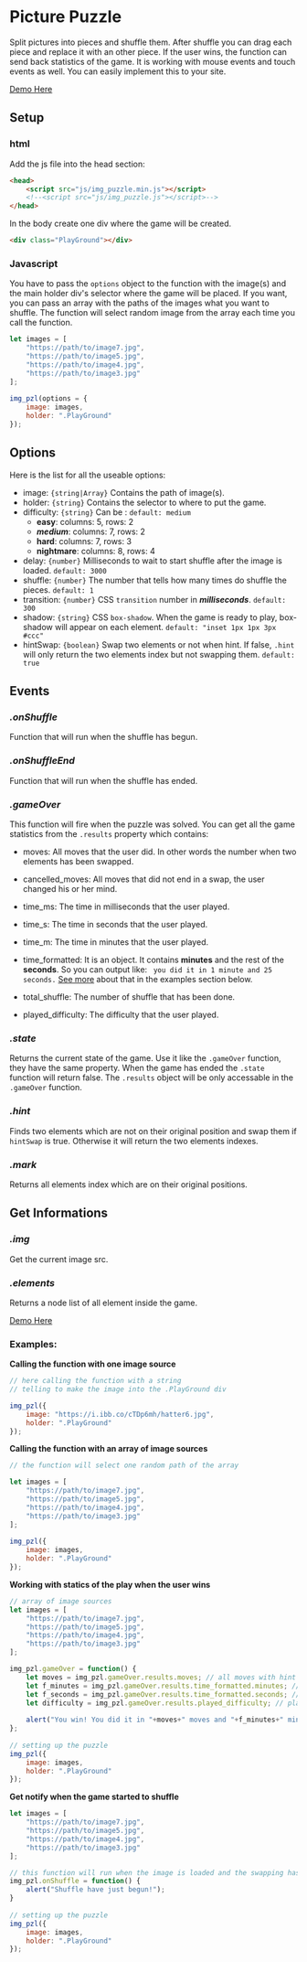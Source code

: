 # Picture Puzzle

Split pictures into pieces and shuffle them.
After shuffle you can drag each piece and replace it with an other piece.
If the user wins, the function can send back statistics of the game.
It is working with mouse events and touch events as well.
You can easily implement this to your site.

[Demo Here](https://codepen.io/Balint_Gacsfalvy/pen/rNxYQog)

## Setup
### html
Add the js file into the head section:
```html
<head>
    <script src="js/img_puzzle.min.js"></script>
    <!--<script src="js/img_puzzle.js"></script>-->
</head>
```
In the body create one div where the game will be created.
```html
<div class="PlayGround"></div>
```
### Javascript

You have to pass the ```options``` object to the function with the image(s) and the main holder div's selector where the game will be placed.
If you want, you can pass an array with the paths of the images what you want to shuffle. The function will select random image from the array each time you call the function.

```javascript
let images = [
    "https://path/to/image7.jpg",
    "https://path/to/image5.jpg",
    "https://path/to/image4.jpg",
    "https://path/to/image3.jpg"
];
	
img_pzl(options = {
	image: images,
	holder: ".PlayGround"
});
```
## Options
Here is the list for all the useable options:
- image: ```{string|Array}``` Contains the path of image(s).
- holder: ```{string}``` Contains the selector to where to put the game.
- difficulty: ```{string}``` Can be : ```default: medium```
  - **easy**: columns: 5, rows: 2
  - ***medium***: columns: 7, rows: 2
  - **hard**: columns: 7, rows: 3
  - **nightmare**: columns: 8, rows: 4
- delay: ```{number}``` Milliseconds to wait to start shuffle after the image is loaded. ```default: 3000```
- shuffle: ```{number}``` The number that tells how many times do shuffle the pieces. ```default: 1```
- transition: ```{number}``` CSS ```transition``` number in ***milliseconds***. ```default: 300```
- shadow: ```{string}``` CSS ```box-shadow```. When the game is ready to play, box-shadow will appear on each element. ```default: "inset 1px 1px 3px #ccc"```
- hintSwap: ```{boolean}``` Swap two elements or not when hint. If false, ```.hint``` will only return the two elements index but not swapping them. ```default: true```

## Events

### *.onShuffle*

Function that will run when the shuffle has begun.

### *.onShuffleEnd*

Function that will run when the shuffle has ended.

### *.gameOver*

This function will fire when the puzzle was solved.
You can get all the game statistics from the ```.results``` property which contains:
- moves: All moves that the user did. In other words the number when two elements has been swapped.

- cancelled_moves: All moves that did not end in a swap, the user changed his or her mind.

- time_ms: The time in milliseconds that the user played.

- time_s: The time in seconds that the user played.

- time_m: The time in minutes that the user played.

- time_formatted: It is an object. It contains **minutes** and the rest of the **seconds**. So you can output like: ``` you did it in 1 minute and 25 seconds.```
[See more](https://github.com/Balintgacsf/picture_puzzle#examples) about that in the examples section below.

- total_shuffle: The number of shuffle that has been done.

- played_difficulty: The difficulty that the user played.

### *.state*

Returns the current state of the game. Use it like the ```.gameOver``` function, they have the same property. When the game has ended the ```.state``` function will return false. The ```.results``` object will be only accessable in the ```.gameOver``` function.

### *.hint*

Finds two elements which are not on their original position and swap them if ```hintSwap``` is true. Otherwise it will return the two elements indexes.

### *.mark*

Returns all elements index which are on their original positions.

## Get Informations

### *.img*

Get the current image src.

### *.elements*

Returns a node list of all element inside the game.

[Demo Here](https://codepen.io/Balint_Gacsfalvy/pen/rNxYQog)

### Examples:

**Calling the function with one image source**
```javascript
// here calling the function with a string
// telling to make the image into the .PlayGround div

img_pzl({
	image: "https://i.ibb.co/cTDp6mh/hatter6.jpg",
	holder: ".PlayGround"
});
```

**Calling the function with an array of image sources**
```javascript
// the function will select one random path of the array

let images = [
    "https://path/to/image7.jpg",
    "https://path/to/image5.jpg",
    "https://path/to/image4.jpg",
    "https://path/to/image3.jpg"
];
	
img_pzl({
	image: images,
	holder: ".PlayGround"
});
```
**Working with statics of the play when the user wins**
```javascript
// array of image sources
let images = [
    "https://path/to/image7.jpg",
    "https://path/to/image5.jpg",
    "https://path/to/image4.jpg",
    "https://path/to/image3.jpg"
];

img_pzl.gameOver = function() {
	let moves = img_pzl.gameOver.results.moves; // all moves with hint included
	let f_minutes = img_pzl.gameOver.results.time_formatted.minutes; // formatted minutes
	let f_seconds = img_pzl.gameOver.results.time_formatted.seconds; // fromatted seconds
	let difficulty = img_pzl.gameOver.results.played_difficulty; // played difficulty
	
	alert("You win! You did it in "+moves+" moves and "+f_minutes+" minute(s) and "+f_seconds+" seconds. The difficulty was "+ difficulty);
};
	
// setting up the puzzle
img_pzl({
	image: images,
	holder: ".PlayGround"
});
```
	
**Get notify when the game started to shuffle**
```javascript
let images = [
	"https://path/to/image7.jpg",
	"https://path/to/image5.jpg",
	"https://path/to/image4.jpg",
	"https://path/to/image3.jpg"
];

// this function will run when the image is loaded and the swapping has begun
img_pzl.onShuffle = function() {
	alert("Shuffle have just begun!");
}
	
// setting up the puzzle
img_pzl({
	image: images,
	holder: ".PlayGround"
});
```
